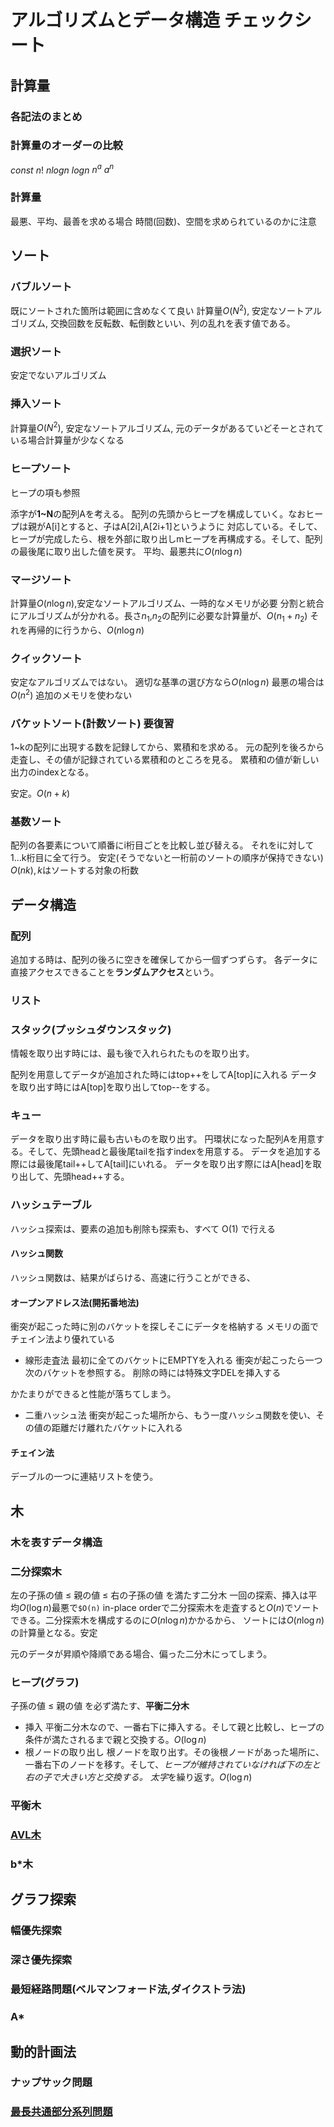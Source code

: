 # アルゴリズムとデータ構造 チェックシート

## 計算量
### 各記法のまとめ
### 計算量のオーダーの比較
$`const`$ $`n!`$ $`nlogn`$ $`logn`$ $`n^a`$ $`a^n`$
### 計算量
最悪、平均、最善を求める場合
時間(回数)、空間を求められているのかに注意
## ソート
### バブルソート
既にソートされた箇所は範囲に含めなくて良い
計算量$`O(N^2)`$, 安定なソートアルゴリズム, 交換回数を反転数、転倒数といい、列の乱れを表す値である。
### 選択ソート
安定でないアルゴリズム
### 挿入ソート
計算量$`O(N^2)`$, 安定なソートアルゴリズム, 元のデータがあるていどそーとされている場合計算量が少なくなる
### ヒープソート
ヒープの項も参照

添字が**1~N**の配列Aを考える。
配列の先頭からヒープを構成していく。なおヒープは親がA[i]とすると、子はA[2i],A[2i+1]というように
対応している。そして、ヒープが完成したら、根を外部に取り出しmヒープを再構成する。そして、配列の最後尾に取り出した値を戻す。
平均、最悪共に$`O(n\log n)`$

### マージソート
計算量$`O(n\log n)`$,安定なソートアルゴリズム、一時的なメモリが必要
分割と統合にアルゴリズムが分かれる。長さ$`n_1`$,$`n_2`$の配列に必要な計算量が、$`O(n_1+n_2)`$
それを再帰的に行うから、$`O(n\log n)`$
### クイックソート
安定なアルゴリズムではない。
適切な基準の選び方なら$`O(n\log n)`$
最悪の場合は$`O(n^2)`$
追加のメモリを使わない
### バケットソート(計数ソート) 要復習
1~kの配列に出現する数を記録してから、累積和を求める。
元の配列を後ろから走査し、その値が記録されている累積和のところを見る。
累積和の値が新しい出力のindexとなる。

安定。$`O(n+k)`$
### 基数ソート
配列の各要素について順番にi桁目ごとを比較し並び替える。
それをiに対して1...k桁目に全て行う。
安定(そうでないと一桁前のソートの順序が保持できない)
$`O(nk),k`$はソートする対象の桁数

## データ構造

### 配列
追加する時は、配列の後ろに空きを確保してから一個ずつずらす。
各データに直接アクセスできることを**ランダムアクセス**という。
### リスト
### スタック(プッシュダウンスタック)
情報を取り出す時には、最も後で入れられたものを取り出す。

配列を用意してデータが追加された時にはtop++をしてA[top]に入れる
データを取り出す時にはA[top]を取り出してtop--をする。

### キュー
データを取り出す時に最も古いものを取り出す。
円環状になった配列Aを用意する。そして、先頭headと最後尾tailを指すindexを用意する。
データを追加する際には最後尾tail++してA[tail]にいれる。
データを取り出す際にはA[head]を取り出して、先頭head++する。

### ハッシュテーブル
ハッシュ探索は、要素の追加も削除も探索も、すべて O(1) で行える
#### ハッシュ関数
ハッシュ関数は、結果がばらける、高速に行うことができる、
#### オープンアドレス法(開拓番地法)
衝突が起こった時に別のバケットを探しそこにデータを格納する
メモリの面でチェイン法より優れている
- 線形走査法
最初に全てのバケットにEMPTYを入れる
衝突が起こったら一つ次のバケットを参照する。
削除の時には特殊文字DELを挿入する

かたまりができると性能が落ちてしまう。
- 二重ハッシュ法
衝突が起こった場所から、もう一度ハッシュ関数を使い、その値の距離だけ離れたバケットに入れる

####  チェイン法
デーブルの一つに連結リストを使う。

## 木
### 木を表すデータ構造
### 二分探索木
左の子孫の値 ≤ 親の値 ≤ 右の子孫の値
を満たす二分木
一回の探索、挿入は平均$`O(\log n)`$最悪で`$O(n)`
in-place orderで二分探索木を走査すると$`O(n)`$でソートできる。二分探索木を構成するのに$`O(n\log n)`$かかるから、
ソートには$`O(n\log n)`$の計算量となる。安定

元のデータが昇順や降順である場合、偏った二分木にってしまう。
### ヒープ(グラフ)
子孫の値 ≤ 親の値 を必ず満たす、**平衡二分木**
- 挿入
平衡二分木なので、一番右下に挿入する。そして親と比較し、ヒープの条件が満たされるまで親と交換する。$`O(\log n)`$
- 根ノードの取り出し
根ノードを取り出す。その後根ノードがあった場所に、一番右下のノードを移す。そして、*ヒープが維持されていなければ下の左と右の子で大きい方と交換する。*
*太字*を繰り返す。$`O(\log n)`$


### 平衡木
### [AVL木](https://daeudaeu.com/avl_tree/)
### b*木

## グラフ探索
### 幅優先探索
### 深さ優先探索
### 最短経路問題(ベルマンフォード法,ダイクストラ法)
### A*

## 動的計画法
### ナップサック問題
### [最長共通部分系列問題](https://naoya-2.hatenadiary.org/entry/20090328/1238251033)

